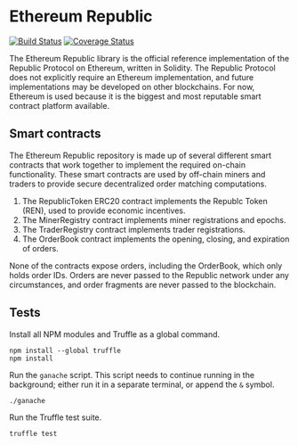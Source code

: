 # Ethereum Republic

[![Build Status](https://travis-ci.org/republicprotocol/republic-sol.svg?branch=branch%2Fcoverage)](https://travis-ci.org/republicprotocol/republic-sol)
[![Coverage Status](https://coveralls.io/repos/github/republicprotocol/republic-sol/badge.svg?branch=master)](https://coveralls.io/github/republicprotocol/republic-sol?branch=master)

The Ethereum Republic library is the official reference implementation of the Republic Protocol on Ethereum, written in Solidity. The Republic Protocol does not explicitly require an Ethereum implementation, and future implementations may be developed on other blockchains. For now, Ethereum is used because it is the biggest and most reputable smart contract platform available.

## Smart contracts

The Ethereum Republic repository is made up of several different smart contracts that work together to implement the required on-chain functionality. These smart contracts are used by off-chain miners and traders to provide secure decentralized order matching computations.

1. The RepublicToken ERC20 contract implements the Republc Token (REN), used to provide economic incentives.
2. The MinerRegistry contract implements miner registrations and epochs.
3. The TraderRegistry contract implements trader registrations.
4. The OrderBook contract implements the opening, closing, and expiration of orders.

None of the contracts expose orders, including the OrderBook, which only holds order IDs. Orders are never passed to the Republic network under any circumstances, and order fragments are never passed to the blockchain.

## Tests

Install all NPM modules and Truffle as a global command.

```
npm install --global truffle
npm install
```

Run the `ganache` script. This script needs to continue running in the background; either run it in a separate terminal, or append the `&` symbol.

```sh
./ganache
```

Run the Truffle test suite.

```sh
truffle test
```
